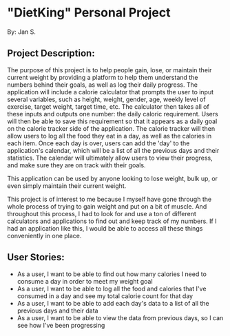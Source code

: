 # "DietKing" Personal Project

By: Jan S.

## Project Description:

The purpose of this project is to help people gain, lose, or
maintain their current weight by providing a platform to help
them understand the numbers behind their goals, as well as log
their daily progress. The application will include a calorie 
calculator that prompts the user to input several variables, 
such as height, weight, gender, age, weekly level of exercise,
target weight, target time, etc. The calculator then takes all
of these inputs and outputs one number: the daily caloric 
requirement. Users will then be able to save this requirement
so that it appears as a daily goal on the calorie tracker side
of the application. The calorie tracker will then allow users 
to log all the food they eat in a day, as well as the calories
in each item. Once each day is over, users can add the 'day' 
to the application's calendar, which will be a list of all 
the previous days and their statistics. The calendar will 
ultimately allow users to view their progress, and make sure 
they are on track with their goals.

This application can be used by anyone looking to lose weight,
bulk up, or even simply maintain their current weight.

This project is of interest to me because I myself have gone
through the whole process of trying to gain weight and put 
on a bit of muscle. And throughout this process, I had to 
look for and use a ton of different calculators and 
applications to find out and keep track of my numbers. 
If I had an application like this, I would be able to 
access all these things conveniently in one place.

## User Stories:
- As a user, I want to be able to find out how many calories I need to consume a day in order to meet my weight goal
- As a user, I want to be able to log all the food and calories that I've consumed in a day and see my total calorie count for that day
- As a user, I want to be able to add each day's data to a list of all the previous days and their data
- As a user, I want to be able to view the data from previous days, so I can see how I've been progressing  